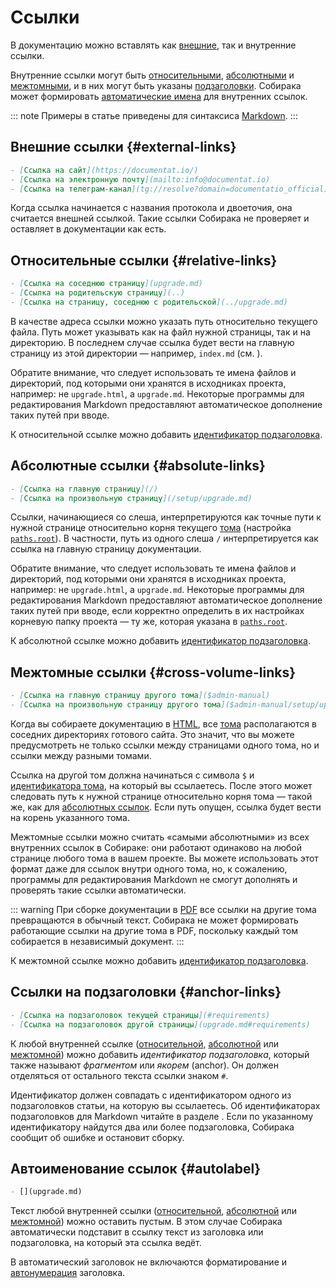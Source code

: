 # Ссылки

В документацию можно вставлять как [внешние](#external-links), так и внутренние ссылки.

Внутренние ссылки могут быть [относительными](#relative-links), [абсолютными](#absolute-links) и [межтомными](#cross-volume-links), и в них могут быть указаны [подзаголовки](#anchor-links). Собирака может формировать [автоматические имена](#autolabel) для внутренних ссылок.

::: note
Примеры в статье приведены для синтаксиса [Markdown](../2-syntax/1-markdown.md).
:::

## Внешние ссылки {#external-links}

```md
- [Ссылка на сайт](https://documentat.io/)
- [Ссылка на электронную почту](mailto:info@documentat.io)
- [Ссылка на телеграм-канал](tg://resolve?domain=documentatio_official)
```

Когда ссылка начинается с названия протокола и двоеточия, она считается внешней ссылкой. Такие ссылки Собирака не проверяет и оставляет в документации как есть.


## Относительные ссылки {#relative-links}

```md
- [Ссылка на соседнюю страницу](upgrade.md)
- [Ссылка на родительскую страницу](..)
- [Ссылка на страницу, соседнюю с родительской](../upgrade.md)
```

В качестве адреса ссылки можно указать путь относительно текущего файла. Путь может указывать как на файл нужной страницы, так и на директорию. В последнем случае ссылка будет вести на главную страницу из этой директории — например, `index.md` (см. [](3-structure.md#pages)).

Обратите внимание, что следует использовать те имена файлов и директорий, под которыми они хранятся в исходниках проекта, например: не `upgrade.html`, а `upgrade.md`. Некоторые программы для редактирования Markdown предоставляют автоматическое дополнение таких путей при вводе.

К относительной ссылке можно добавить [идентификатор подзаголовка](#anchor-links).

## Абсолютные ссылки {#absolute-links}

```md
- [Ссылка на главную страницу](/)
- [Ссылка на произвольную страницу](/setup/upgrade.md)
```

Ссылки, начинающиеся со слеша, интерпретируются как точные пути к нужной странице относительно корня текущего [тома](1-volumes.md) (настройка [`paths.root`](../5-reference/1-configuration.md#volume.paths.root)). В частности, путь из одного слеша `/` интерпретируется как ссылка на главную страницу документации.

Обратите внимание, что следует использовать те имена файлов и директорий, под которыми они хранятся в исходниках проекта, например: не `upgrade.html`, а `upgrade.md`. Некоторые программы для редактирования Markdown предоставляют автоматическое дополнение таких путей при вводе, если корректно определить в их настройках корневую папку проекта — ту же, которая указана в [`paths.root`](../5-reference/1-configuration.md#volume.paths.root).

К абсолютной ссылке можно добавить [идентификатор подзаголовка](#anchor-links).

## Межтомные ссылки {#cross-volume-links}

```md
- [Ссылка на главную страницу другого тома]($admin-manual)
- [Ссылка на произвольную страницу другого тома]($admin-manual/setup/upgrade.md)
```

Когда вы собираете документацию в [HTML](../3-run/1-html.md), все [тома](1-volumes.md) располагаются в соседних директориях готового сайта. Это значит, что вы можете предусмотреть не только ссылки между страницами одного тома, но и ссылки между разными томами.

Ссылка на другой том должна начинаться с символа `$` и [идентификатора тома](1-volumes.md#volume-id), на который вы ссылаетесь. После этого может следовать путь к нужной странице относительно корня тома — такой же, как для [абсолютных ссылок](#absolute-links). Если путь опущен, ссылка будет вести на корень указанного тома.

Межтомные ссылки можно считать «самыми абсолютными» из всех внутренних ссылок в Собираке: они работают одинаково на любой странице любого тома в вашем проекте. Вы можете использовать этот формат даже для ссылок внутри одного тома, но, к сожалению, программы для редактирования Markdown не смогут дополнять и проверять такие ссылки автоматически.

::: warning
При сборке документации в [PDF](../3-run/2-pdf.md) все ссылки на другие тома превращаются в обычный текст. Собирака не может формировать работающие ссылки на другие тома в PDF, поскольку каждый том собирается в независимый документ.
:::

К межтомной ссылке можно добавить [идентификатор подзаголовка](#anchor-links).

## Ссылки на подзаголовки {#anchor-links}

```md
- [Ссылка на подзаголовок текущей страницы](#requirements)
- [Ссылка на подзаголовок другой страницы](upgrade.md#requirements)
```

К любой внутренней ссылке ([относительной](#relative-links), [абсолютной](#absolute-links) или [межтомной](#cross-volume-links)) можно добавить _идентификатор подзаголовка_, который также называют _фрагментом_ или _якорем_ (anchor). Он должен отделяться от остального текста ссылки знаком `#`.

Идентификатор должен совпадать с идентификатором одного из подзаголовков статьи, на которую вы ссылаетесь. Об идентификаторах подзаголовков для Markdown читайте в разделе [](../2-syntax/1-markdown.md#subheaders). Если по указанному идентификатору найдутся два или более подзаголовка, Собирака сообщит об ошибке и остановит сборку.

## Автоименование ссылок {#autolabel}

```md
- [](upgrade.md)
```

Текст любой внутренней ссылки ([относительной](#relative-links), [абсолютной](#absolute-links) или [межтомной](#cross-volume-links)) можно оставить пустым. В этом случае Собирака автоматически подставит в ссылку текст из заголовка или подзаголовка, на который эта ссылка ведёт.

В автоматический заголовок не включаются форматирование и [автонумерация](3-structure.md#autonumeration) заголовка.